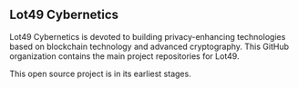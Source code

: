 ## Lot49 Cybernetics

Lot49 Cybernetics is devoted to building privacy-enhancing technologies based on blockchain technology and advanced cryptography. This GitHub organization contains the main project repositories for Lot49.

This open source project is in its earliest stages.
